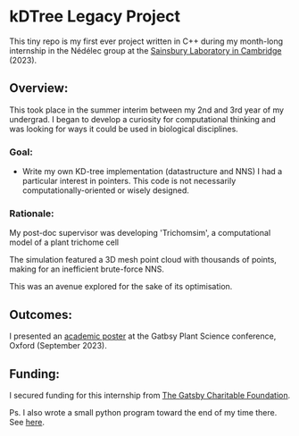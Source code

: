 # kDTree Legacy Project
This tiny repo is my first ever project written in C++ during my month-long internship in the Nédélec group at the [Sainsbury Laboratory in Cambridge](https://www.slcu.cam.ac.uk/) (2023).

## Overview:
This took place in the summer interim between my 2nd and 3rd year of my undergrad. I began to develop a curiosity for computational thinking and was looking for ways it could be used in biological disciplines. 

### Goal:
- Write my own KD-tree implementation (datastructure and NNS) 
I had a particular interest in pointers. This code is not necessarily computationally-oriented or wisely designed.

### Rationale:
My post-doc supervisor was developing 'Trichomsim', a computational model of a plant trichome cell

The simulation featured a 3D mesh point cloud with thousands of points, making for an inefficient brute-force NNS.

This was an avenue explored for the sake of its optimisation.

## Outcomes:
I presented an [academic poster](./academic_poster.pdf) at the Gatbsy Plant Science conference, Oxford (September 2023).

## Funding:
I secured funding for this internship from [The Gatsby Charitable Foundation](https://www.gatsby.org.uk/plant-science/programmes/sainsbury-undergraduate-studentships).

Ps. I also wrote a small python program toward the end of my time there. See [here](./MT_Plot/).
